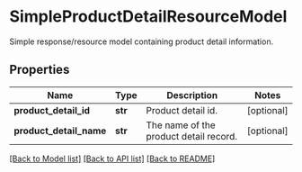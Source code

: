 # SimpleProductDetailResourceModel

Simple response/resource model containing product detail information.
## Properties
Name | Type | Description | Notes
------------ | ------------- | ------------- | -------------
**product_detail_id** | **str** | Product detail id. | [optional] 
**product_detail_name** | **str** | The name of the product detail record. | [optional] 

[[Back to Model list]](../README.md#documentation-for-models) [[Back to API list]](../README.md#documentation-for-api-endpoints) [[Back to README]](../README.md)


